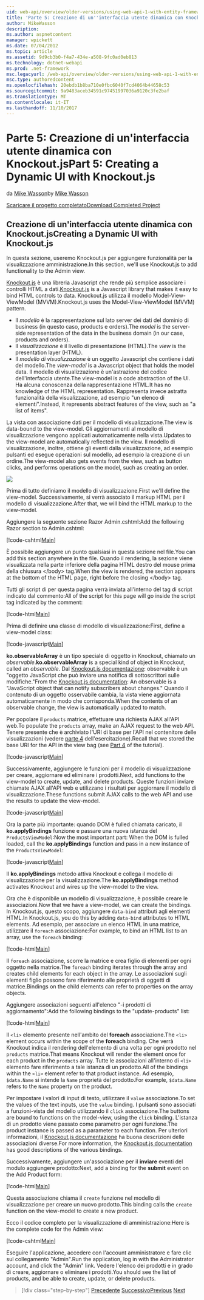 ```yaml
---
uid: web-api/overview/older-versions/using-web-api-1-with-entity-framework-5/using-web-api-with-entity-framework-part-5
title: 'Parte 5: Creazione di un''interfaccia utente dinamica con Knockout.js | Documenti Microsoft'
author: MikeWasson
description: 
ms.author: aspnetcontent
manager: wpickett
ms.date: 07/04/2012
ms.topic: article
ms.assetid: 9d9cb3b0-f4a7-434e-a508-9fc0ad0eb813
ms.technology: dotnet-webapi
ms.prod: .net-framework
msc.legacyurl: /web-api/overview/older-versions/using-web-api-1-with-entity-framework-5/using-web-api-with-entity-framework-part-5
msc.type: authoredcontent
ms.openlocfilehash: 20ebdb1b8ba710e0fbc6040f7cd4064b44658c53
ms.sourcegitcommit: 9a9483aceb34591c97451997036a9120c3fe2baf
ms.translationtype: MT
ms.contentlocale: it-IT
ms.lasthandoff: 11/10/2017
---
```

<a name="part-5-creating-a-dynamic-ui-with-knockoutjs"></a><span data-ttu-id="d7895-102">Parte 5: Creazione di un'interfaccia utente dinamica con Knockout.js</span><span class="sxs-lookup"><span data-stu-id="d7895-102">Part 5: Creating a Dynamic UI with Knockout.js</span></span>
====================
<span data-ttu-id="d7895-103">da [Mike Wasson](https://github.com/MikeWasson)</span><span class="sxs-lookup"><span data-stu-id="d7895-103">by [Mike Wasson](https://github.com/MikeWasson)</span></span>

[<span data-ttu-id="d7895-104">Scaricare il progetto completato</span><span class="sxs-lookup"><span data-stu-id="d7895-104">Download Completed Project</span></span>](http://code.msdn.microsoft.com/ASP-NET-Web-API-with-afa30545)

## <a name="creating-a-dynamic-ui-with-knockoutjs"></a><span data-ttu-id="d7895-105">Creazione di un'interfaccia utente dinamica con Knockout.js</span><span class="sxs-lookup"><span data-stu-id="d7895-105">Creating a Dynamic UI with Knockout.js</span></span>

<span data-ttu-id="d7895-106">In questa sezione, useremo Knockout.js per aggiungere funzionalità per la visualizzazione amministrazione.</span><span class="sxs-lookup"><span data-stu-id="d7895-106">In this section, we'll use Knockout.js to add functionality to the Admin view.</span></span>

<span data-ttu-id="d7895-107">[Knockout.js](http://knockoutjs.com/) è una libreria Javascript che rende più semplice associare i controlli HTML a dati.</span><span class="sxs-lookup"><span data-stu-id="d7895-107">[Knockout.js](http://knockoutjs.com/) is a Javascript library that makes it easy to bind HTML controls to data.</span></span> <span data-ttu-id="d7895-108">Knockout.js utilizza il modello Model-View-ViewModel (MVVM).</span><span class="sxs-lookup"><span data-stu-id="d7895-108">Knockout.js uses the Model-View-ViewModel (MVVM) pattern.</span></span>

- <span data-ttu-id="d7895-109">Il *modello* è la rappresentazione sul lato server dei dati del dominio di business (in questo caso, products e orders).</span><span class="sxs-lookup"><span data-stu-id="d7895-109">The *model* is the server-side representation of the data in the business domain (in our case, products and orders).</span></span>
- <span data-ttu-id="d7895-110">Il *visualizzazione* è il livello di presentazione (HTML).</span><span class="sxs-lookup"><span data-stu-id="d7895-110">The *view* is the presentation layer (HTML).</span></span>
- <span data-ttu-id="d7895-111">Il *modello di visualizzazione* è un oggetto Javascript che contiene i dati del modello.</span><span class="sxs-lookup"><span data-stu-id="d7895-111">The *view-model* is a Javascript object that holds the model data.</span></span> <span data-ttu-id="d7895-112">Il modello di visualizzazione è un'astrazione del codice dell'interfaccia utente.</span><span class="sxs-lookup"><span data-stu-id="d7895-112">The view-model is a code abstraction of the UI.</span></span> <span data-ttu-id="d7895-113">Ha alcuna conoscenza della rappresentazione HTML.</span><span class="sxs-lookup"><span data-stu-id="d7895-113">It has no knowledge of the HTML representation.</span></span> <span data-ttu-id="d7895-114">Rappresenta invece astratta funzionalità della visualizzazione, ad esempio "un elenco di elementi".</span><span class="sxs-lookup"><span data-stu-id="d7895-114">Instead, it represents abstract features of the view, such as "a list of items".</span></span>

<span data-ttu-id="d7895-115">La vista con associazione dati per il modello di visualizzazione.</span><span class="sxs-lookup"><span data-stu-id="d7895-115">The view is data-bound to the view-model.</span></span> <span data-ttu-id="d7895-116">Gli aggiornamenti al modello di visualizzazione vengono applicati automaticamente nella vista.</span><span class="sxs-lookup"><span data-stu-id="d7895-116">Updates to the view-model are automatically reflected in the view.</span></span> <span data-ttu-id="d7895-117">Il modello di visualizzazione, inoltre, ottiene gli eventi dalla visualizzazione, ad esempio pulsanti ed esegue operazioni sul modello, ad esempio la creazione di un ordine.</span><span class="sxs-lookup"><span data-stu-id="d7895-117">The view-model also gets events from the view, such as button clicks, and performs operations on the model, such as creating an order.</span></span>

![](using-web-api-with-entity-framework-part-5/_static/image1.png)

<span data-ttu-id="d7895-118">Prima di tutto definiamo il modello di visualizzazione.</span><span class="sxs-lookup"><span data-stu-id="d7895-118">First we'll define the view-model.</span></span> <span data-ttu-id="d7895-119">Successivamente, si verrà associato il markup HTML per il modello di visualizzazione.</span><span class="sxs-lookup"><span data-stu-id="d7895-119">After that, we will bind the HTML markup to the view-model.</span></span>

<span data-ttu-id="d7895-120">Aggiungere la seguente sezione Razor Admin.cshtml:</span><span class="sxs-lookup"><span data-stu-id="d7895-120">Add the following Razor section to Admin.cshtml:</span></span>

[!code-cshtml[Main](using-web-api-with-entity-framework-part-5/samples/sample1.cshtml)]

<span data-ttu-id="d7895-121">È possibile aggiungere un punto qualsiasi in questa sezione nel file.</span><span class="sxs-lookup"><span data-stu-id="d7895-121">You can add this section anywhere in the file.</span></span> <span data-ttu-id="d7895-122">Quando il rendering, la sezione viene visualizzata nella parte inferiore della pagina HTML destro del mouse prima della chiusura &lt;/body&gt; tag.</span><span class="sxs-lookup"><span data-stu-id="d7895-122">When the view is rendered, the section appears at the bottom of the HTML page, right before the closing &lt;/body&gt; tag.</span></span>

<span data-ttu-id="d7895-123">Tutti gli script di per questa pagina verrà inviata all'interno del tag di script indicato dal commento:</span><span class="sxs-lookup"><span data-stu-id="d7895-123">All of the script for this page will go inside the script tag indicated by the comment:</span></span>

[!code-html[Main](using-web-api-with-entity-framework-part-5/samples/sample2.html)]

<span data-ttu-id="d7895-124">Prima di definire una classe di modello di visualizzazione:</span><span class="sxs-lookup"><span data-stu-id="d7895-124">First, define a view-model class:</span></span>

[!code-javascript[Main](using-web-api-with-entity-framework-part-5/samples/sample3.js)]

<span data-ttu-id="d7895-125">**ko.observableArray** è un tipo speciale di oggetto in Knockout, chiamato un *observable*.</span><span class="sxs-lookup"><span data-stu-id="d7895-125">**ko.observableArray** is a special kind of object in Knockout, called an *observable*.</span></span> <span data-ttu-id="d7895-126">Dal [Knockout.js documentazione](http://knockoutjs.com/documentation/observables.html): observable è un "oggetto JavaScript che può inviare una notifica di sottoscrittori sulle modifiche."</span><span class="sxs-lookup"><span data-stu-id="d7895-126">From the [Knockout.js documentation](http://knockoutjs.com/documentation/observables.html): An observable is a "JavaScript object that can notify subscribers about changes."</span></span> <span data-ttu-id="d7895-127">Quando il contenuto di un oggetto osservabile cambia, la vista viene aggiornata automaticamente in modo che corrisponda.</span><span class="sxs-lookup"><span data-stu-id="d7895-127">When the contents of an observable change, the view is automatically updated to match.</span></span>

<span data-ttu-id="d7895-128">Per popolare il `products` matrice, effettuare una richiesta AJAX all'API web.</span><span class="sxs-lookup"><span data-stu-id="d7895-128">To populate the `products` array, make an AJAX request to the web API.</span></span> <span data-ttu-id="d7895-129">Tenere presente che è archiviato l'URI di base per l'API nel contenitore delle visualizzazioni (vedere [parte 4](using-web-api-with-entity-framework-part-4.md) dell'esercitazione).</span><span class="sxs-lookup"><span data-stu-id="d7895-129">Recall that we stored the base URI for the API in the view bag (see [Part 4](using-web-api-with-entity-framework-part-4.md) of the tutorial).</span></span>

[!code-javascript[Main](using-web-api-with-entity-framework-part-5/samples/sample4.js?highlight=5)]

<span data-ttu-id="d7895-130">Successivamente, aggiungere le funzioni per il modello di visualizzazione per creare, aggiornare ed eliminare i prodotti.</span><span class="sxs-lookup"><span data-stu-id="d7895-130">Next, add functions to the view-model to create, update, and delete products.</span></span> <span data-ttu-id="d7895-131">Queste funzioni inviare chiamate AJAX all'API web e utilizzano i risultati per aggiornare il modello di visualizzazione.</span><span class="sxs-lookup"><span data-stu-id="d7895-131">These functions submit AJAX calls to the web API and use the results to update the view-model.</span></span>

[!code-javascript[Main](using-web-api-with-entity-framework-part-5/samples/sample5.js?highlight=7)]

<span data-ttu-id="d7895-132">Ora la parte più importante: quando DOM è fulled chiamata caricato, il **ko.applyBindings** funzione e passare una nuova istanza del `ProductsViewModel`:</span><span class="sxs-lookup"><span data-stu-id="d7895-132">Now the most important part: When the DOM is fulled loaded, call the **ko.applyBindings** function and pass in a new instance of the `ProductsViewModel`:</span></span>

[!code-javascript[Main](using-web-api-with-entity-framework-part-5/samples/sample6.js)]

<span data-ttu-id="d7895-133">Il **ko.applyBindings** metodo attiva Knockout e collega il modello di visualizzazione per la visualizzazione.</span><span class="sxs-lookup"><span data-stu-id="d7895-133">The **ko.applyBindings** method activates Knockout and wires up the view-model to the view.</span></span>

<span data-ttu-id="d7895-134">Ora che è disponibile un modello di visualizzazione, è possibile creare le associazioni.</span><span class="sxs-lookup"><span data-stu-id="d7895-134">Now that we have a view-model, we can create the bindings.</span></span> <span data-ttu-id="d7895-135">In Knockout.js, questo scopo, aggiungere `data-bind` attributi agli elementi HTML.</span><span class="sxs-lookup"><span data-stu-id="d7895-135">In Knockout.js, you do this by adding `data-bind` attributes to HTML elements.</span></span> <span data-ttu-id="d7895-136">Ad esempio, per associare un elenco HTML in una matrice, utilizzare il `foreach` associazione:</span><span class="sxs-lookup"><span data-stu-id="d7895-136">For example, to bind an HTML list to an array, use the `foreach` binding:</span></span>

[!code-html[Main](using-web-api-with-entity-framework-part-5/samples/sample7.html?highlight=1)]

<span data-ttu-id="d7895-137">Il `foreach` associazione, scorre la matrice e crea figlio di elementi per ogni oggetto nella matrice.</span><span class="sxs-lookup"><span data-stu-id="d7895-137">The `foreach` binding iterates through the array and creates child elements for each object in the array.</span></span> <span data-ttu-id="d7895-138">Le associazioni sugli elementi figlio possono fare riferimento alle proprietà di oggetti di matrice.</span><span class="sxs-lookup"><span data-stu-id="d7895-138">Bindings on the child elements can refer to properties on the array objects.</span></span>

<span data-ttu-id="d7895-139">Aggiungere associazioni seguenti all'elenco "-i prodotti di aggiornamento":</span><span class="sxs-lookup"><span data-stu-id="d7895-139">Add the following bindings to the "update-products" list:</span></span>

[!code-html[Main](using-web-api-with-entity-framework-part-5/samples/sample8.html)]

<span data-ttu-id="d7895-140">Il `<li>` elemento presente nell'ambito del **foreach** associazione.</span><span class="sxs-lookup"><span data-stu-id="d7895-140">The `<li>` element occurs within the scope of the **foreach** binding.</span></span> <span data-ttu-id="d7895-141">Che verrà Knockout indica il rendering dell'elemento di una volta per ogni prodotto nel `products` matrice.</span><span class="sxs-lookup"><span data-stu-id="d7895-141">That means Knockout will render the element once for each product in the `products` array.</span></span> <span data-ttu-id="d7895-142">Tutte le associazioni all'interno di `<li>` elemento fare riferimento a tale istanza di un prodotto.</span><span class="sxs-lookup"><span data-stu-id="d7895-142">All of the bindings within the `<li>` element refer to that product instance.</span></span> <span data-ttu-id="d7895-143">Ad esempio, `$data.Name` si intende la `Name` proprietà del prodotto.</span><span class="sxs-lookup"><span data-stu-id="d7895-143">For example, `$data.Name` refers to the `Name` property on the product.</span></span>

<span data-ttu-id="d7895-144">Per impostare i valori di input di testo, utilizzare il `value` associazione.</span><span class="sxs-lookup"><span data-stu-id="d7895-144">To set the values of the text inputs, use the `value` binding.</span></span> <span data-ttu-id="d7895-145">I pulsanti sono associati a funzioni-vista del modello utilizzando il `click` associazione.</span><span class="sxs-lookup"><span data-stu-id="d7895-145">The buttons are bound to functions on the model-view, using the `click` binding.</span></span> <span data-ttu-id="d7895-146">L'istanza di un prodotto viene passato come parametro per ogni funzione.</span><span class="sxs-lookup"><span data-stu-id="d7895-146">The product instance is passed as a parameter to each function.</span></span> <span data-ttu-id="d7895-147">Per ulteriori informazioni, il [Knockout.js documentazione](http://knockoutjs.com/documentation/observables.html) ha buona descrizioni delle associazioni diverse.</span><span class="sxs-lookup"><span data-stu-id="d7895-147">For more information, the [Knockout.js documentation](http://knockoutjs.com/documentation/observables.html) has good descriptions of the various bindings.</span></span>

<span data-ttu-id="d7895-148">Successivamente, aggiungere un'associazione per il **inviare** eventi del modulo aggiungere prodotto:</span><span class="sxs-lookup"><span data-stu-id="d7895-148">Next, add a binding for the **submit** event on the Add Product form:</span></span>

[!code-html[Main](using-web-api-with-entity-framework-part-5/samples/sample9.html)]

<span data-ttu-id="d7895-149">Questa associazione chiama il `create` funzione nel modello di visualizzazione per creare un nuovo prodotto.</span><span class="sxs-lookup"><span data-stu-id="d7895-149">This binding calls the `create` function on the view-model to create a new product.</span></span>

<span data-ttu-id="d7895-150">Ecco il codice completo per la visualizzazione di amministrazione:</span><span class="sxs-lookup"><span data-stu-id="d7895-150">Here is the complete code for the Admin view:</span></span>

[!code-cshtml[Main](using-web-api-with-entity-framework-part-5/samples/sample10.cshtml)]

<span data-ttu-id="d7895-151">Eseguire l'applicazione, accedere con l'account amministratore e fare clic sul collegamento "Admin".</span><span class="sxs-lookup"><span data-stu-id="d7895-151">Run the application, log in with the Administrator account, and click the "Admin" link.</span></span> <span data-ttu-id="d7895-152">Vedere l'elenco dei prodotti e in grado di creare, aggiornare o eliminare i prodotti.</span><span class="sxs-lookup"><span data-stu-id="d7895-152">You should see the list of products, and be able to create, update, or delete products.</span></span>

>[!div class="step-by-step"]
<span data-ttu-id="d7895-153">[Precedente](using-web-api-with-entity-framework-part-4.md)
[Successivo](using-web-api-with-entity-framework-part-6.md)</span><span class="sxs-lookup"><span data-stu-id="d7895-153">[Previous](using-web-api-with-entity-framework-part-4.md)
[Next](using-web-api-with-entity-framework-part-6.md)</span></span>
